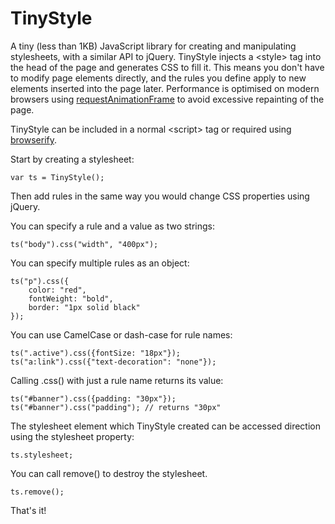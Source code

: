 TinyStyle
==========

A tiny (less than 1KB) JavaScript library for creating and manipulating stylesheets, with a similar API to jQuery. TinyStyle injects a &lt;style&gt; tag into the head of the page and generates CSS to fill it. This means you don't have to modify page elements directly, and the rules you define apply to new elements inserted into the page later. Performance is optimised on modern browsers using [requestAnimationFrame](https://developer.mozilla.org/en/docs/Web/API/window.requestAnimationFrame) to avoid excessive repainting of the page.

TinyStyle can be included in a normal &lt;script&gt; tag or required using [browserify](http://browserify.org/).

Start by creating a stylesheet:

    var ts = TinyStyle();
    
Then add rules in the same way you would change CSS properties using jQuery.

You can specify a rule and a value as two strings:

    ts("body").css("width", "400px");

You can specify multiple rules as an object:

    ts("p").css({
        color: "red",
        fontWeight: "bold",
        border: "1px solid black"
    });

You can use CamelCase or dash-case for rule names:

    ts(".active").css({fontSize: "18px"});
    ts("a:link").css({"text-decoration": "none"});

Calling .css() with just a rule name returns its value:

    ts("#banner").css({padding: "30px"});
    ts("#banner").css("padding"); // returns "30px"

The stylesheet element which TinyStyle created can be accessed direction using the stylesheet property:

    ts.stylesheet;

You can call remove() to destroy the stylesheet.

    ts.remove();

That's it!